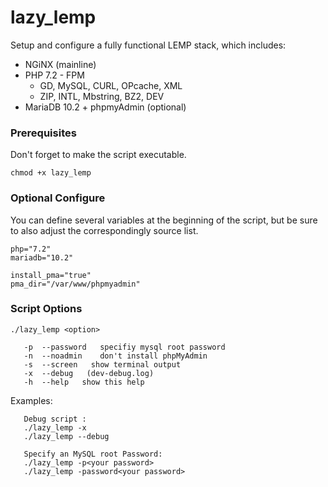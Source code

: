 # lazy_lemp

Setup and configure a fully functional LEMP stack, which includes:

* NGiNX (mainline)
* PHP 7.2 - FPM
  - GD, MySQL, CURL, OPcache, XML
  - ZIP, INTL, Mbstring, BZ2, DEV
* MariaDB 10.2 + phpmyAdmin (optional)

### Prerequisites

Don't forget to make the script executable.
```
chmod +x lazy_lemp
```

### Optional Configure

You can define several variables at the beginning of the script, but be sure
to also adjust the correspondingly source list.

```
php="7.2"
mariadb="10.2"

install_pma="true"
pma_dir="/var/www/phpmyadmin"
```

### Script Options

```
./lazy_lemp <option>

   -p  --password   specifiy mysql root password
   -n  --noadmin    don't install phpMyAdmin
   -s  --screen   show terminal output
   -x  --debug   (dev-debug.log)
   -h  --help   show this help
```

Examples:
```
   Debug script :
   ./lazy_lemp -x
   ./lazy_lemp --debug

   Specify an MySQL root Password:
   ./lazy_lemp -p<your password>
   ./lazy_lemp -password<your password>
```
